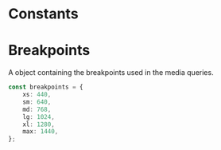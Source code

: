 # Constants

# Breakpoints

A object containing the breakpoints used in the media queries.

```ts
const breakpoints = {
	xs: 440,
	sm: 640,
	md: 768,
	lg: 1024,
	xl: 1280,
	max: 1440,
};
```
